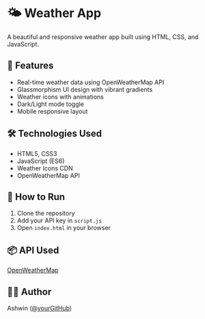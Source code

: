 # 🌤️ Weather App

A beautiful and responsive weather app built using HTML, CSS, and JavaScript.

## 🚀 Features
- Real-time weather data using OpenWeatherMap API
- Glassmorphism UI design with vibrant gradients
- Weather icons with animations
- Dark/Light mode toggle
- Mobile responsive layout



## 🛠️ Technologies Used
- HTML5, CSS3
- JavaScript (ES6)
- Weather Icons CDN
- OpenWeatherMap API

## 🔧 How to Run
1. Clone the repository
2. Add your API key in `script.js`
3. Open `index.html` in your browser

## 📦 API Used
[OpenWeatherMap](https://openweathermap.org/api)

## 🧑‍💻 Author
Ashwin ([@yourGitHub](https://github.com/yourGitHub))

